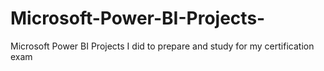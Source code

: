 # Microsoft-Power-BI-Projects-
Microsoft Power BI Projects I did to prepare and study for my certification exam
